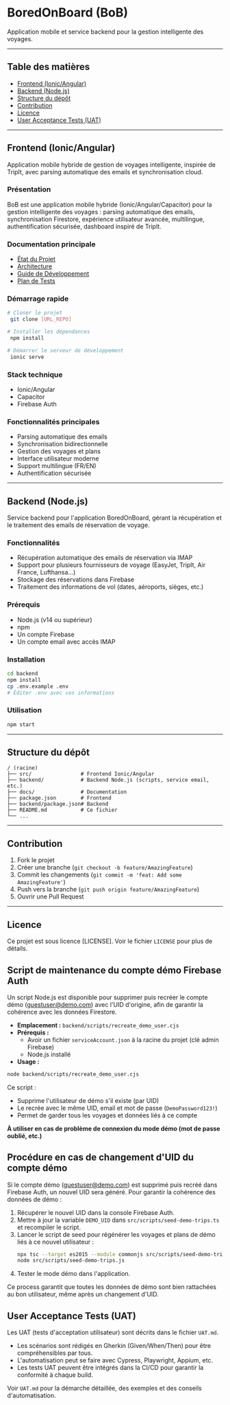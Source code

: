 # BoredOnBoard (BoB)

Application mobile et service backend pour la gestion intelligente des voyages.

---

## Table des matières
- [Frontend (Ionic/Angular)](#frontend-ionicangular)
- [Backend (Node.js)](#backend-nodejs)
- [Structure du dépôt](#structure-du-dépôt)
- [Contribution](#contribution)
- [Licence](#licence)
- [User Acceptance Tests (UAT)](#user-acceptance-tests-uat)

---

## Frontend (Ionic/Angular)

Application mobile hybride de gestion de voyages intelligente, inspirée de TripIt, avec parsing automatique des emails et synchronisation cloud.

### Présentation
BoB est une application mobile hybride (Ionic/Angular/Capacitor) pour la gestion intelligente des voyages : parsing automatique des emails, synchronisation Firestore, expérience utilisateur avancée, multilingue, authentification sécurisée, dashboard inspiré de TripIt.

### Documentation principale
- [État du Projet](docs/project/PROJECT_STATUS.md)
- [Architecture](docs/architecture/ARCHITECTURE.md)
- [Guide de Développement](docs/development/DEVELOPMENT_GUIDE.md)
- [Plan de Tests](docs/testing/TEST_PLAN.md)

### Démarrage rapide
```bash
# Cloner le projet
 git clone [URL_REPO]

# Installer les dépendances
 npm install

# Démarrer le serveur de développement
 ionic serve
```

### Stack technique
- Ionic/Angular
- Capacitor
- Firebase Auth

### Fonctionnalités principales
- Parsing automatique des emails
- Synchronisation bidirectionnelle
- Gestion des voyages et plans
- Interface utilisateur moderne
- Support multilingue (FR/EN)
- Authentification sécurisée

---

## Backend (Node.js)

Service backend pour l'application BoredOnBoard, gérant la récupération et le traitement des emails de réservation de voyage.

### Fonctionnalités
- Récupération automatique des emails de réservation via IMAP
- Support pour plusieurs fournisseurs de voyage (EasyJet, TripIt, Air France, Lufthansa...)
- Stockage des réservations dans Firebase
- Traitement des informations de vol (dates, aéroports, sièges, etc.)

### Prérequis
- Node.js (v14 ou supérieur)
- npm
- Un compte Firebase
- Un compte email avec accès IMAP

### Installation
```bash
cd backend
npm install
cp .env.example .env
# Éditer .env avec vos informations
```

### Utilisation
```bash
npm start
```

---

## Structure du dépôt

```
/ (racine)
├── src/                # Frontend Ionic/Angular
├── backend/            # Backend Node.js (scripts, service email, etc.)
├── docs/               # Documentation
├── package.json        # Frontend
├── backend/package.json# Backend
├── README.md           # Ce fichier
└── ...
```

---

## Contribution

1. Fork le projet
2. Créer une branche (`git checkout -b feature/AmazingFeature`)
3. Commit les changements (`git commit -m 'feat: Add some AmazingFeature'`)
4. Push vers la branche (`git push origin feature/AmazingFeature`)
5. Ouvrir une Pull Request

---

## Licence

Ce projet est sous licence [LICENSE]. Voir le fichier `LICENSE` pour plus de détails.

## Script de maintenance du compte démo Firebase Auth

Un script Node.js est disponible pour supprimer puis recréer le compte démo (guestuser@demo.com) avec l'UID d'origine, afin de garantir la cohérence avec les données Firestore.

- **Emplacement :** `backend/scripts/recreate_demo_user.cjs`
- **Prérequis :**
  - Avoir un fichier `serviceAccount.json` à la racine du projet (clé admin Firebase)
  - Node.js installé
- **Usage :**

```bash
node backend/scripts/recreate_demo_user.cjs
```

Ce script :
- Supprime l'utilisateur de démo s'il existe (par UID)
- Le recrée avec le même UID, email et mot de passe (`DemoPassword123!`)
- Permet de garder tous les voyages et données liés à ce compte

**À utiliser en cas de problème de connexion du mode démo (mot de passe oublié, etc.)**

## Procédure en cas de changement d'UID du compte démo

Si le compte démo (guestuser@demo.com) est supprimé puis recréé dans Firebase Auth, un nouvel UID sera généré. Pour garantir la cohérence des données de démo :

1. Récupérer le nouvel UID dans la console Firebase Auth.
2. Mettre à jour la variable `DEMO_UID` dans `src/scripts/seed-demo-trips.ts` et recompiler le script.
3. Lancer le script de seed pour régénérer les voyages et plans de démo liés à ce nouvel utilisateur :
   ```bash
   npx tsc --target es2015 --module commonjs src/scripts/seed-demo-trips.ts --outDir src/scripts/
   node src/scripts/seed-demo-trips.js
   ```
4. Tester le mode démo dans l'application.

Ce process garantit que toutes les données de démo sont bien rattachées au bon utilisateur, même après un changement d'UID.

## User Acceptance Tests (UAT)

Les UAT (tests d'acceptation utilisateur) sont décrits dans le fichier `UAT.md`.

- Les scénarios sont rédigés en Gherkin (Given/When/Then) pour être compréhensibles par tous.
- L'automatisation peut se faire avec Cypress, Playwright, Appium, etc.
- Les tests UAT peuvent être intégrés dans la CI/CD pour garantir la conformité à chaque build.

Voir `UAT.md` pour la démarche détaillée, des exemples et des conseils d'automatisation.
